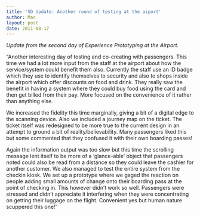 ```yaml
---
title: 'SD Update: Another round of testing at the aiport'
author: Mac
layout: post
date: 2011-08-17
---
```


*Update from the second day of Experience Prototyping at the Airport.*

&#8220;Another interesting day of testing and co-creating with passengers. This time we had a lot more input from the staff at the airport about how the service/system could benefit them also. Currently the staff use an ID badge which they use to identify themselves to security and also to shops inside the airport which offer discounts on food and drink. They really saw the benefit in having a system where they could buy food using the card and then get billed from their pay. More focused on the convenience of it rather than anything else.

We increased the fidelity this time marginally, giving a bit of a digital edge to the scanning device. Also we included a journey map on the ticket. The ticket itself was redesigned to be more true to the current design in an attempt to ground a bit of reality/believability. Many passengers liked this but some commented that they confused it with their own boarding passes!

Again the information output was too slow but this time the scrolling message lent itself to be more of a &#8216;glance-able&#8217; object that passengers noted could also be read from a distance so they could leave the cashier for another customer. We also managed to test the entire system from the checkin kiosk. We set up a prototype where we gaged the reaction on people adding small amounts of change onto their boarding pass at the point of checking in. This however didn&#8217;t work so well. Passengers were stressed and didn&#8217;t appreciate it interfering when they were concentrating on getting their luggage on the flight. Convenient yes but human nature scuppered this one!&#8221;